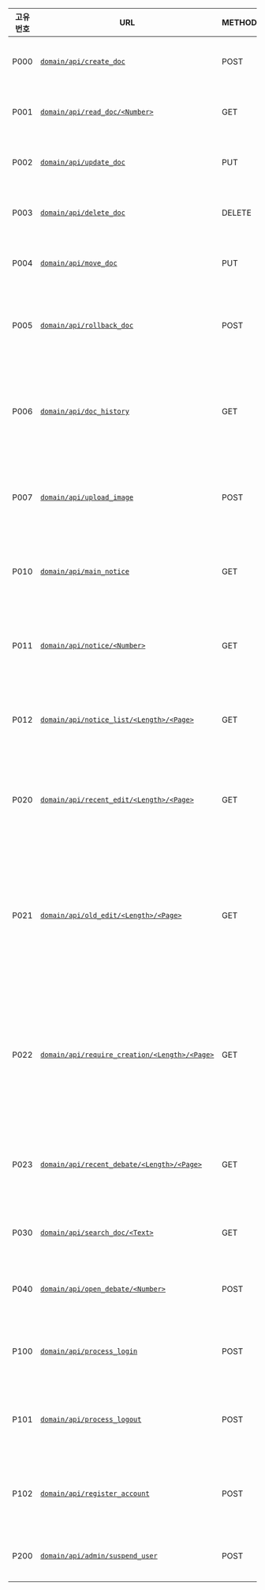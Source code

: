 |고유번호|URL|METHOD|설명|구현|비고
|---|---|---|---|---|---|
|P000|[`domain/api/create_doc`](./specification/P000.md)|POST|문서 생성|미구현||
|P001|[`domain/api/read_doc/<Number>`](./specification/P001.md)|GET|문서 읽기|미구현||
|P002|[`domain/api/update_doc`](./specification/P002.md)|PUT|문서 편집|미구현||
|P003|[`domain/api/delete_doc`](./specification/P003.md)|DELETE|문서 삭제|미구현|
|P004|[`domain/api/move_doc`](./specification/P004.md)|PUT|문서 이동|미구현||
|P005|[`domain/api/rollback_doc`](./specification/P005.md)|POST|문서 되돌리기|미구현||
|P006|[`domain/api/doc_history`](./specification/P006.md)|GET|문서 역사(편집내역)|미구현||
|P007|[`domain/api/upload_image`](./specification/P007.md)|POST|이미지 업로드|미구현||
|P010|[`domain/api/main_notice`](./specification/P010.md)|GET| 메인 공지사항|미구현||
|P011|[`domain/api/notice/<Number>`](./specification/P011.md)|GET|공지사항 읽기|미구현||
|P012|[`domain/api/notice_list/<Length>/<Page>`](./specification/P012.md)|GET|공지사항 목록|미구현||
|P020|[`domain/api/recent_edit/<Length>/<Page>`](./specification/P020.md)|GET|최근 수정 리스트|미구현||
|P021|[`domain/api/old_edit/<Length>/<Page>`](./specification/P021.md)|GET|편집된지 오래인 문서 리스트|미구현||
|P022|[`domain/api/require_creation/<Length>/<Page>`](./specification/P022.md)|GET|작성이 필요한 문서 리스트|미구현||
|P023|[`domain/api/recent_debate/<Length>/<Page>`](./specification/P023.md)|GET|최근 토론 리스트|미구현||
|P030|[`domain/api/search_doc/<Text>`](./specification/P030.md)|GET|문서 검색|미구현||
|P040|[`domain/api/open_debate/<Number>`](./specification/P040.md)|POST|새 토론 열기|미구현||
|P100|[`domain/api/process_login`](./specification/P100.md)|POST|로그인 수행|미구현||
|P101|[`domain/api/process_logout`](./specification/P101.md)|POST|로그아웃 수행|미구현||
|P102|[`domain/api/register_account`](./specification/P102.md)|POST|회원가입 수행|미구현||
|P200|[`domain/api/admin/suspend_user`](./specification/P200.md)|POST|회원 정지|미구현||